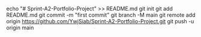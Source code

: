 echo "# Sprint-A2-Portfolio-Project" >> README.md
git init
git add README.md
git commit -m "first commit"
git branch -M main
git remote add origin https://github.com/YwjSiab/Sprint-A2-Portfolio-Project.git
git push -u origin main
